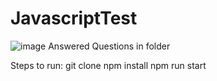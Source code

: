 # JavascriptTest

![image](https://github.com/user-attachments/assets/859b7836-04a0-4385-822a-563d29fe878f)
Answered Questions in folder

Steps to run:
git clone 
npm install
npm run start
